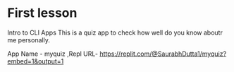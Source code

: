 # First lesson
Intro to CLI Apps
This is a quiz app to check how well do you know aboutr me personally.

App Name - myquiz
,Repl URL- https://replit.com/@SaurabhDutta1/myquiz?embed=1&output=1
